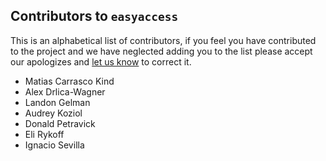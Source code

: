 ##  Contributors to `easyaccess`
This is an alphabetical list of contributors, if you feel you have contributed to the project and we have neglected adding you to the list please accept our apologizes and [let us know](mailto:mgckind@gmail.com) to correct it.

- Matias Carrasco Kind
- Alex Drlica-Wagner
- Landon Gelman
- Audrey Koziol
- Donald Petravick
- Eli Rykoff
- Ignacio Sevilla

